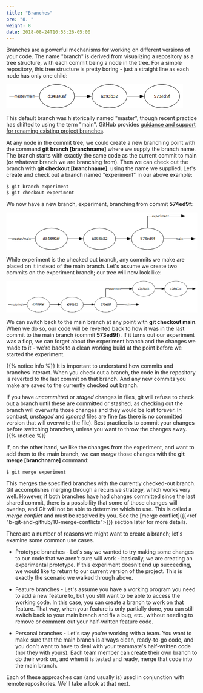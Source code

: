 ```yaml
---
title: "Branches"
pre: "8. "
weight: 8
date: 2018-08-24T10:53:26-05:00
---
```


Branches are a powerful mechanisms for working on different versions of your code.  The name "branch" is derived from visualizing a repository as a tree structure, with each commit being a node in the tree.  For a simple repository, this tree structure is pretty boring - just a straight line as each node has only one child:

![Simple repository with one branch](/images/b.8.1.png)

This default branch was historically named "master", though recent practice has shifted to using the term "main".  GitHub provides [guidance and support for renaming existing project branches](https://github.com/github/renaming).  

At any node in the commit tree, we could create a new branching point with the command **git branch [branchname]** where we supply the branch name.  The branch starts with exactly the same code as the current commit to main (or whatever branch we are branching from).  Then we can check out the branch with **git checkout [branchname]**, using the name we supplied.  Let's create and check out a branch named "experiment" in our above example:

```
$ git branch experiment
$ git checkout experiment
```

We now have a new branch, experiment, branching from commit **574ed9f**:

![The same repository with a new branch](/images/b.8.2.png)

While experiment is the checked out branch, any commits we make are placed on it instead of the main branch.  Let's assume we create two commits on the experiment branch; our tree will now look like:

![Two commits on the experimental branch](/images/b.8.3.png)

We can switch back to the main branch at any point with **git checkout main**.  When we do so, our code will be reverted back to how it was in the last commit to the main branch (commit **573ed9f**).  If it turns out our experiment was a flop, we can forget about the experiment branch and the changes we made to it - we're back to a clean working build at the point before we started the experiment.

{{% notice info %}}
It is important to understand how commits and branches interact.  When you check out a branch, the code in the repository is reverted to the last commit on that branch. And any new commits you make are saved to the currently checked out branch.  

If you have _uncommitted_ or _staged_ changes in files, git will refuse to check out a branch until these are committed or stashed, as checking out the branch will overwrite those changes and they would be lost forever.  In contrast, _unstaged_ and _ignored_ files are fine (as there is no committed version that will overwrite the file).  Best practice is to commit your changes before switching branches, unless you want to throw the changes away.
{{% /notice %}}

If, on the other hand, we like the changes from the experiment, and want to add them to the main branch, we can _merge_ those changes with the **git merge [branchname]** command:

```
$ git merge experiment
```

This merges the specified branches with the currently checked-out branch.  Git accomplishes merging through a recursive strategy, which works very well.  However, if both branches have had changes committed since the last shared commit, there is a possibility that some of those changes will overlap, and Git will not be able to determine which to use.  This is called a _merge conflict_ and must be resolved by you.  See the [merge conflict]({{<ref "b-git-and-github/10-merge-conflicts">}}) section later for more details.

There are a number of reasons we might want to create a branch; let's examine some common use cases.

* Prototype branches - Let's say we wanted to try making some changes to our code that we aren't sure will work - basically, we are creating an experimental prototype.  If this experiment doesn't end up succeeding, we would like to return to our current version of the project.  This is exactly the scenario we walked through above.  

* Feature branches - Let's assume you have a working program you need to add a new feature to, but you still want to be able to access the working code.  In this case, you can create a branch to work on that feature.  That way, when your feature is only partially done, you can still switch back to your main branch and fix a bug, etc., without needing to remove or comment out your half-written feature code.

* Personal branches - Let's say you're working with a team.  You want to make sure that the main branch is always clean, ready-to-go code, and you don't want to have to deal with your teammate's half-written code (nor they with yours).  Each team member can create their own branch to do their work on, and when it is tested and ready, merge that code into the main branch.

Each of these approaches can (and usually is) used in conjunction with remote repositories.  We'll take a look at that next.
